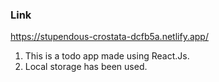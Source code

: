 ### Link
https://stupendous-crostata-dcfb5a.netlify.app/

1. This is a todo app made using React.Js.
2. Local storage has been used.
